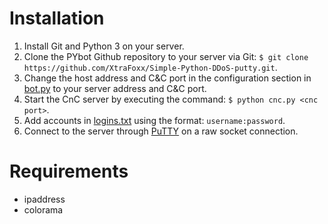 # Installation

1. Install Git and Python 3 on your server.
2. Clone the PYbot Github repository to your server via Git: `$ git clone https://github.com/XtraFoxx/Simple-Python-DDoS-putty.git`.
3. Change the host address and C&C port in the configuration section in [bot.py](/bot.py) to your server address and C&C port.
4. Start the CnC server by executing the command: `$ python cnc.py <cnc port>`.
5. Add accounts in [logins.txt](/logins.txt) using the format: `username:password`.
6. Connect to the server through [PuTTY](https://www.putty.org/) on a raw socket connection.

# Requirements
- ipaddress
- colorama
